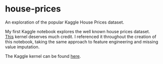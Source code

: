 # house-prices
An exploration of the popular Kaggle House Prices dataset.

My first Kaggle notebook explores the well known house prices dataset. [This](https://www.kaggle.com/erikbruin/house-prices-lasso-xgboost-and-a-detailed-eda) kernel deserves much credit. I referenced it throughout the creation of this notebook, taking the same approach to feature engineering and missing value imputation. 

The Kaggle kernel can be found [here](https://www.kaggle.com/dtamming/house-prices).
